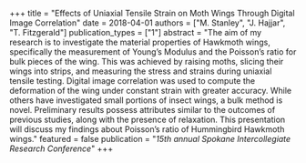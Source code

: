 +++
title = "Effects of Uniaxial Tensile Strain on Moth Wings Through Digital Image Correlation"
date = 2018-04-01
authors = ["M. Stanley", "J. Hajjar", "T. Fitzgerald"]
publication_types = ["1"]
abstract = "The aim of my research is to investigate the material properties of Hawkmoth wings, specifically the measurement of Young’s Modulus and the Poisson’s ratio for bulk pieces of the wing. This was achieved by raising moths, slicing their wings into strips, and measuring the stress and strains during uniaxial tensile testing. Digital image correlation was used to compute the deformation of the wing under constant strain with greater accuracy. While others have investigated small portions of insect wings, a bulk method is novel. Preliminary results possess attributes similar to the outcomes of previous studies, along with the presence of relaxation. This presentation will discuss my findings about Poisson’s ratio of Hummingbird Hawkmoth wings."
featured = false
publication = "*15th annual Spokane Intercollegiate Research Conference*"
+++
